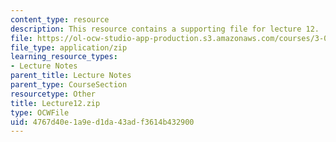 ```yaml
---
content_type: resource
description: This resource contains a supporting file for lecture 12.
file: https://ol-ocw-studio-app-production.s3.amazonaws.com/courses/3-016-mathematics-for-materials-scientists-and-engineers-fall-2005/4767d40e1a9ed1da43adf3614b432900_Lecture12.zip
file_type: application/zip
learning_resource_types:
- Lecture Notes
parent_title: Lecture Notes
parent_type: CourseSection
resourcetype: Other
title: Lecture12.zip
type: OCWFile
uid: 4767d40e-1a9e-d1da-43ad-f3614b432900
---
```

